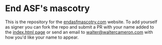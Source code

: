 # End ASF's mascotry

This is the repository for the [endasfmascotry.com](https://www.endasfmascotry.com/) website. To add yourself as signer you can fork the repo and submit a PR with your name added to the [index.html page](https://github.com/nativesintech/endasfmascotry/blob/main/index.html) or send an email to <walter@waltercameron.com> with how you'd like your name to appear.
